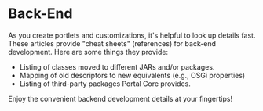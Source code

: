 # Back-End [](id=back-end)

As you create portlets and customizations, it's helpful to look up details fast.
These articles provide "cheat sheets" (references) for back-end development.
Here are some things they provide:

- Listing of classes moved to different JARs and/or packages.
- Mapping of old descriptors to new equivalents (e.g., OSGi properties)
- Listing of third-party packages Portal Core provides. 

Enjoy the convenient backend development details at your fingertips!
